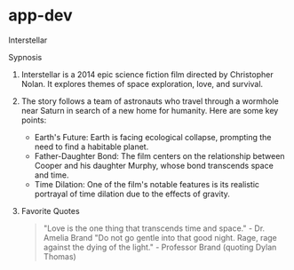 # app-dev
Interstellar

Sypnosis

1. Interstellar is a 2014 epic science fiction film directed by Christopher Nolan. It explores themes of space exploration, love, and survival.
2. The story follows a team of astronauts who travel through a wormhole near Saturn in search of a new home for humanity. Here are some key points:
   
    - Earth's Future: Earth is facing ecological collapse, prompting the need to find a habitable planet.
    - Father-Daughter Bond: The film centers on the relationship between Cooper and his daughter Murphy, whose bond transcends space and time.
    - Time Dilation: One of the film's notable features is its realistic portrayal of time dilation due to the effects of gravity.

3. Favorite Quotes
   
    > "Love is the one thing that transcends time and space." - Dr. Amelia Brand
    > "Do not go gentle into that good night. Rage, rage against the dying of the light." - Professor Brand (quoting Dylan Thomas)
